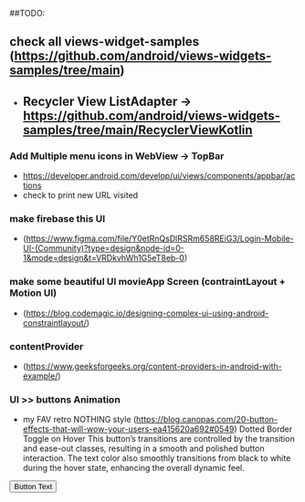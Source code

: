 ##TODO: 

## check all views-widget-samples (https://github.com/android/views-widgets-samples/tree/main)
 - Recycler View ListAdapter -> https://github.com/android/views-widgets-samples/tree/main/RecyclerViewKotlin
    - 
### Add Multiple menu icons in WebView -> TopBar 
- https://developer.android.com/develop/ui/views/components/appbar/actions 
- check to print new URL visited   

### make firebase this UI 
- (https://www.figma.com/file/Y0etRnQsDlRSRm658REiG3/Login-Mobile-UI-(Community)?type=design&node-id=0-1&mode=design&t=VRDkvhWh1G5eT8eb-0)

### make some beautiful UI movieApp Screen (contraintLayout + Motion UI)
- (https://blog.codemagic.io/designing-complex-ui-using-android-constraintlayout/)


### contentProvider
-  (https://www.geeksforgeeks.org/content-providers-in-android-with-example/)


### UI >> buttons Animation
-   my FAV retro NOTHING style (https://blog.canopas.com/20-button-effects-that-will-wow-your-users-ea415620a692#0549)
 Dotted Border Toggle on Hover
      This button’s transitions are controlled by the transition and ease-out classes, resulting in a smooth and polished button interaction. The text color also smoothly transitions from black to white during the hover state, enhancing the overall dynamic feel.

<button class="group relative inline-block px-4 py-2 font-medium">
    <span class="absolute inset-0 h-full w-full translate-x-1 translate-y-1 transform border-2 border-dotted border-black bg-black transition duration-200 ease-out group-hover:-translate-x-1 group-hover:-translate-y-1 group-hover:bg-white"></span>
    <span class="absolute inset-0 h-full w-full border-2 border-dotted border-black bg-white group-hover:bg-black"></span>
    <span class="relative text-black group-hover:text-white">Button Text</span>
</button>


